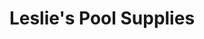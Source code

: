 ---
title: "Leslie's Pool Supplies"
url: /las-vegas/leslies-pool-supplies-east-desert-inn-road/
shop: swimming pool
---